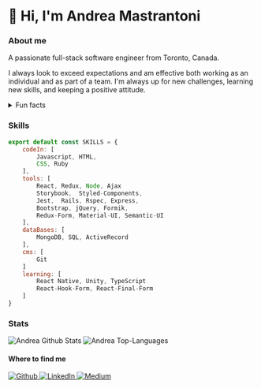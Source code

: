 
# 👋 Hi, I'm Andrea Mastrantoni

### About me
A passionate full-stack software engineer from Toronto, Canada.

I always look to exceed expectations and am effective both working as an individual and as part of a team. I'm always up for new challenges, learning new skills, and keeping a positive attitude. 

<details>
    <summary>Fun facts </summary>
        <p>✈️ –– Wannabe Globetrotter</p>
        <p>📖 –– Avid Reader</p>
        <p>🎮 –– Video/Board Game Enthusiast</p>
        <p>🎲 –– D&D Newbie</p>
        <p>🏠 –– Previously Framer/Rough Carpenter</p>
        <p>💎 –– Former Graphic Designer</p>
        <p>📺 –– Tv/Movie Buff </p>
</details>

### Skills
```javascript
export default const SKILLS = {
    codeIn: [
        Javascript, HTML, 
        CSS, Ruby 
    ],
    tools: [
        React, Redux, Node, Ajax 
        Storybook,  Styled-Components, 
        Jest,  Rails, Rspec, Express,
        Bootstrap, jQuery, Formik, 
        Redux-Form, Material-UI, Semantic-UI 
    ],
    dataBases: [
        MongoDB, SQL, ActiveRecord 
    ],
    cms: [
        Git 
    ]
    learning: [
        React Native, Unity, TypeScript 
        React-Hook-Form, React-Final-Form 
    ]
}
```

### Stats 
![Andrea Github Stats](https://andmast-github-stats.vercel.app/api?username=andmast&show_icons=true&count_private=true&hide=contribs,issues,prs&theme=onedark)
![Andrea Top-Languages](https://andmast-github-stats.vercel.app/api/top-langs/?username=andmast&hide=html&theme=onedark)

#### Where to find me
<p>
    <a href="https://github.com/andmast" target="_blank">
        <img alt="Github" src="https://img.shields.io/badge/GitHub-%2312100E.svg?&style=for-the-badge&logo=Github&logoColor=white" />
    </a> 
    <a href="https://www.linkedin.com/in/andrea-mastrantoni" target="_blank">
        <img alt="LinkedIn" src="https://img.shields.io/badge/linkedin-%230077B5.svg?&style=for-the-badge&logo=linkedin&logoColor=white" />
    </a>
    <a href="https://medium.com/@anmastrantoni" target="_blank">
        <img alt="Medium" src="https://img.shields.io/badge/medium-%2312100E.svg?&style=for-the-badge&logo=medium&logoColor=white" />
    </a>
</p>